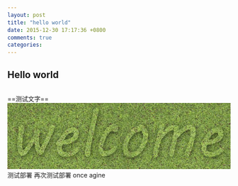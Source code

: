 ```yaml
---
layout: post
title: "hello world"
date: 2015-12-30 17:17:36 +0800
comments: true
categories: 
---
```

## Hello world ##

```#import UIKit.h
```
==测试文字==
![welcome](../blogpic/welcome.jpg)
测试部署
再次测试部署
once agine


